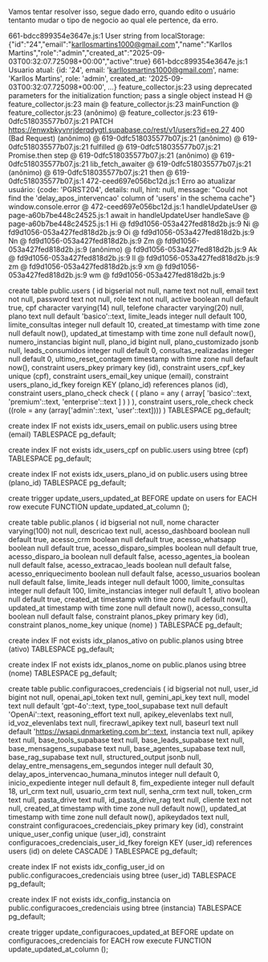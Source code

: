 Vamos tentar resolver isso, segue dado erro, quando edito o usuário tentanto mudar o tipo de negocio ao qual ele pertence, da erro. 

661-bdcc899354e3647e.js:1 User string from localStorage: {"id":"24","email":"karllosmartins1000@gmail.com","name":"Karllos Martins","role":"admin","created_at":"2025-09-03T00:32:07.725098+00:00","active":true}
661-bdcc899354e3647e.js:1 Usuario atual: {id: '24', email: 'karllosmartins1000@gmail.com', name: 'Karllos Martins', role: 'admin', created_at: '2025-09-03T00:32:07.725098+00:00', …}
feature_collector.js:23 using deprecated parameters for the initialization function; pass a single object instead
H @ feature_collector.js:23
main @ feature_collector.js:23
mainFunction @ feature_collector.js:23
(anônimo) @ feature_collector.js:23
619-0dfc518035577b07.js:21  PATCH https://enwxbkyvnrjderqdygtl.supabase.co/rest/v1/users?id=eq.27 400 (Bad Request)
(anônimo) @ 619-0dfc518035577b07.js:21
(anônimo) @ 619-0dfc518035577b07.js:21
fulfilled @ 619-0dfc518035577b07.js:21
Promise.then
step @ 619-0dfc518035577b07.js:21
(anônimo) @ 619-0dfc518035577b07.js:21
lib_fetch_awaiter @ 619-0dfc518035577b07.js:21
(anônimo) @ 619-0dfc518035577b07.js:21
then @ 619-0dfc518035577b07.js:1
472-ceed697e056bc12d.js:1 Erro ao atualizar usuário: {code: 'PGRST204', details: null, hint: null, message: "Could not find the 'delay_apos_intervencao' column of 'users' in the schema cache"}
window.console.error @ 472-ceed697e056bc12d.js:1
handleUpdateUser @ page-a60b7be448c24525.js:1
await in handleUpdateUser
handleSave @ page-a60b7be448c24525.js:1
Hi @ fd9d1056-053a427fed818d2b.js:9
Ni @ fd9d1056-053a427fed818d2b.js:9
Oi @ fd9d1056-053a427fed818d2b.js:9
Nn @ fd9d1056-053a427fed818d2b.js:9
Zm @ fd9d1056-053a427fed818d2b.js:9
(anônimo) @ fd9d1056-053a427fed818d2b.js:9
Ak @ fd9d1056-053a427fed818d2b.js:9
ll @ fd9d1056-053a427fed818d2b.js:9
zm @ fd9d1056-053a427fed818d2b.js:9
xm @ fd9d1056-053a427fed818d2b.js:9
wm @ fd9d1056-053a427fed818d2b.js:9


create table public.users (
  id bigserial not null,
  name text not null,
  email text not null,
  password text not null,
  role text not null,
  active boolean null default true,
  cpf character varying(14) null,
  telefone character varying(20) null,
  plano text null default 'basico'::text,
  limite_leads integer null default 100,
  limite_consultas integer null default 10,
  created_at timestamp with time zone null default now(),
  updated_at timestamp with time zone null default now(),
  numero_instancias bigint null,
  plano_id bigint null,
  plano_customizado jsonb null,
  leads_consumidos integer null default 0,
  consultas_realizadas integer null default 0,
  ultimo_reset_contagem timestamp with time zone null default now(),
  constraint users_pkey primary key (id),
  constraint users_cpf_key unique (cpf),
  constraint users_email_key unique (email),
  constraint users_plano_id_fkey foreign KEY (plano_id) references planos (id),
  constraint users_plano_check check (
    (
      plano = any (
        array[
          'basico'::text,
          'premium'::text,
          'enterprise'::text
        ]
      )
    )
  ),
  constraint users_role_check check ((role = any (array['admin'::text, 'user'::text])))
) TABLESPACE pg_default;

create index IF not exists idx_users_email on public.users using btree (email) TABLESPACE pg_default;

create index IF not exists idx_users_cpf on public.users using btree (cpf) TABLESPACE pg_default;

create index IF not exists idx_users_plano_id on public.users using btree (plano_id) TABLESPACE pg_default;

create trigger update_users_updated_at BEFORE
update on users for EACH row
execute FUNCTION update_updated_at_column ();

create table public.planos (
  id bigserial not null,
  nome character varying(100) not null,
  descricao text null,
  acesso_dashboard boolean null default true,
  acesso_crm boolean null default true,
  acesso_whatsapp boolean null default true,
  acesso_disparo_simples boolean null default true,
  acesso_disparo_ia boolean null default false,
  acesso_agentes_ia boolean null default false,
  acesso_extracao_leads boolean null default false,
  acesso_enriquecimento boolean null default false,
  acesso_usuarios boolean null default false,
  limite_leads integer null default 1000,
  limite_consultas integer null default 100,
  limite_instancias integer null default 1,
  ativo boolean null default true,
  created_at timestamp with time zone null default now(),
  updated_at timestamp with time zone null default now(),
  acesso_consulta boolean null default false,
  constraint planos_pkey primary key (id),
  constraint planos_nome_key unique (nome)
) TABLESPACE pg_default;

create index IF not exists idx_planos_ativo on public.planos using btree (ativo) TABLESPACE pg_default;

create index IF not exists idx_planos_nome on public.planos using btree (nome) TABLESPACE pg_default;

create table public.configuracoes_credenciais (
  id bigserial not null,
  user_id bigint not null,
  openai_api_token text null,
  gemini_api_key text null,
  model text null default 'gpt-4o'::text,
  type_tool_supabase text null default 'OpenAi'::text,
  reasoning_effort text null,
  apikey_elevenlabs text null,
  id_voz_elevenlabs text null,
  firecrawl_apikey text null,
  baseurl text null default 'https://wsapi.dnmarketing.com.br'::text,
  instancia text null,
  apikey text null,
  base_tools_supabase text null,
  base_leads_supabase text null,
  base_mensagens_supabase text null,
  base_agentes_supabase text null,
  base_rag_supabase text null,
  structured_output jsonb null,
  delay_entre_mensagens_em_segundos integer null default 30,
  delay_apos_intervencao_humana_minutos integer null default 0,
  inicio_expediente integer null default 8,
  fim_expediente integer null default 18,
  url_crm text null,
  usuario_crm text null,
  senha_crm text null,
  token_crm text null,
  pasta_drive text null,
  id_pasta_drive_rag text null,
  cliente text not null,
  created_at timestamp with time zone null default now(),
  updated_at timestamp with time zone null default now(),
  apikeydados text null,
  constraint configuracoes_credenciais_pkey primary key (id),
  constraint unique_user_config unique (user_id),
  constraint configuracoes_credenciais_user_id_fkey foreign KEY (user_id) references users (id) on delete CASCADE
) TABLESPACE pg_default;

create index IF not exists idx_config_user_id on public.configuracoes_credenciais using btree (user_id) TABLESPACE pg_default;

create index IF not exists idx_config_instancia on public.configuracoes_credenciais using btree (instancia) TABLESPACE pg_default;

create trigger update_configuracoes_updated_at BEFORE
update on configuracoes_credenciais for EACH row
execute FUNCTION update_updated_at_column ();